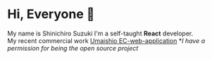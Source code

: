 # Hi, Everyone 👋
My name is Shinichiro Suzuki
I'm a self-taught **React** developer.
<br/>
My recent commercial work [Umaishio EC-web-application](https://www.umaishio.com/)
**I have a permission for being the open source project*

<!--
**agub/agub** is a ✨ _special_ ✨ repository because its `README.md` (this file) appears on your GitHub profile.

Here are some ideas to get you started:

- 🔭 I’m currently working on ...
- 🌱 I’m currently learning ...
- 👯 I’m looking to collaborate on ...
- 🤔 I’m looking for help with ...
- 💬 Ask me about ...
- 📫 How to reach me: ...
- 😄 Pronouns: ...
- ⚡ Fun fact: ...
-->
